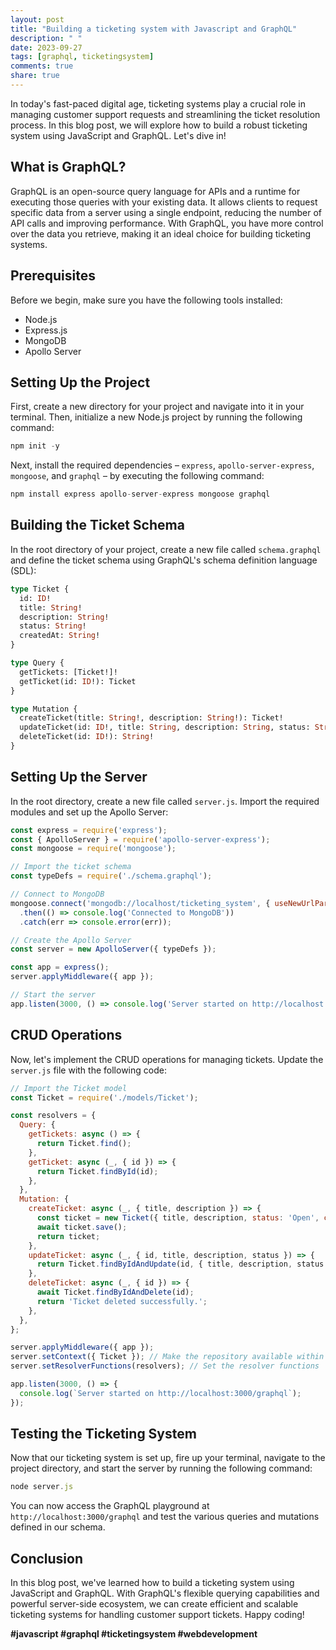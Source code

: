 ```yaml
---
layout: post
title: "Building a ticketing system with Javascript and GraphQL"
description: " "
date: 2023-09-27
tags: [graphql, ticketingsystem]
comments: true
share: true
---
```


In today's fast-paced digital age, ticketing systems play a crucial role in managing customer support requests and streamlining the ticket resolution process. In this blog post, we will explore how to build a robust ticketing system using JavaScript and GraphQL. Let's dive in!

## What is GraphQL?

GraphQL is an open-source query language for APIs and a runtime for executing those queries with your existing data. It allows clients to request specific data from a server using a single endpoint, reducing the number of API calls and improving performance. With GraphQL, you have more control over the data you retrieve, making it an ideal choice for building ticketing systems.

## Prerequisites

Before we begin, make sure you have the following tools installed:

- Node.js
- Express.js
- MongoDB
- Apollo Server

## Setting Up the Project

First, create a new directory for your project and navigate into it in your terminal. Then, initialize a new Node.js project by running the following command:

```javascript
npm init -y
```

Next, install the required dependencies – `express`, `apollo-server-express`, `mongoose`, and `graphql` – by executing the following command:

```javascript
npm install express apollo-server-express mongoose graphql
```

## Building the Ticket Schema

In the root directory of your project, create a new file called `schema.graphql` and define the ticket schema using GraphQL's schema definition language (SDL):

```graphql
type Ticket {
  id: ID!
  title: String!
  description: String!
  status: String!
  createdAt: String!
}

type Query {
  getTickets: [Ticket!]!
  getTicket(id: ID!): Ticket
}

type Mutation {
  createTicket(title: String!, description: String!): Ticket!
  updateTicket(id: ID!, title: String, description: String, status: String): Ticket!
  deleteTicket(id: ID!): String!
}
```

## Setting Up the Server

In the root directory, create a new file called `server.js`. Import the required modules and set up the Apollo Server:

```javascript
const express = require('express');
const { ApolloServer } = require('apollo-server-express');
const mongoose = require('mongoose');

// Import the ticket schema
const typeDefs = require('./schema.graphql');

// Connect to MongoDB
mongoose.connect('mongodb://localhost/ticketing_system', { useNewUrlParser: true, useUnifiedTopology: true })
  .then(() => console.log('Connected to MongoDB'))
  .catch(err => console.error(err));

// Create the Apollo Server
const server = new ApolloServer({ typeDefs });

const app = express();
server.applyMiddleware({ app });

// Start the server
app.listen(3000, () => console.log('Server started on http://localhost:3000/graphql'));
```

## CRUD Operations

Now, let's implement the CRUD operations for managing tickets. Update the `server.js` file with the following code:

```javascript
// Import the Ticket model
const Ticket = require('./models/Ticket');

const resolvers = {
  Query: {
    getTickets: async () => {
      return Ticket.find();
    },
    getTicket: async (_, { id }) => {
      return Ticket.findById(id);
    },
  },
  Mutation: {
    createTicket: async (_, { title, description }) => {
      const ticket = new Ticket({ title, description, status: 'Open', createdAt: new Date().toISOString() });
      await ticket.save();
      return ticket;
    },
    updateTicket: async (_, { id, title, description, status }) => {
      return Ticket.findByIdAndUpdate(id, { title, description, status }, { new: true });
    },
    deleteTicket: async (_, { id }) => {
      await Ticket.findByIdAndDelete(id);
      return 'Ticket deleted successfully.';
    },
  },
};

server.applyMiddleware({ app });
server.setContext({ Ticket }); // Make the repository available within resolvers
server.setResolverFunctions(resolvers); // Set the resolver functions

app.listen(3000, () => {
  console.log(`Server started on http://localhost:3000/graphql`);
});
```

## Testing the Ticketing System

Now that our ticketing system is set up, fire up your terminal, navigate to the project directory, and start the server by running the following command:

```javascript
node server.js
```

You can now access the GraphQL playground at `http://localhost:3000/graphql` and test the various queries and mutations defined in our schema.

## Conclusion

In this blog post, we've learned how to build a ticketing system using JavaScript and GraphQL. With GraphQL's flexible querying capabilities and powerful server-side ecosystem, we can create efficient and scalable ticketing systems for handling customer support tickets. Happy coding!

**#javascript #graphql #ticketingsystem #webdevelopment**